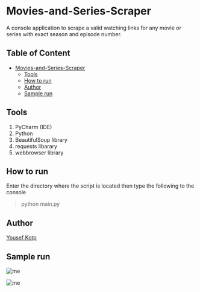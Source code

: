 # Movies-and-Series-Scraper
A console application to scrape a valid watching links for any movie or series with exact season and episode number.
## Table of Content
- [Movies-and-Series-Scraper](#movies-and-series-scraper)
  * [Tools](#tools)
  * [How to run](#how-to-run)
  * [Author](#author)
  * [Sample run](#sample-run)
## Tools
1. PyCharm (IDE)
2. Python
3. BeautifulSoup library
4. requests libarary
5. webbrowser library

## How to run
Enter the directory where the script is located then type the following to the console
> python main.py

## Author
[Yousef Kotp](https://github.com/yousefkotp)


## Sample run

![me](https://github.com/yousefkotp/Movies-and-Series-Scraper/blob/main/gif1.gif)

![me](https://github.com/yousefkotp/Movies-and-Series-Scraper/blob/main/gif2.gif)
